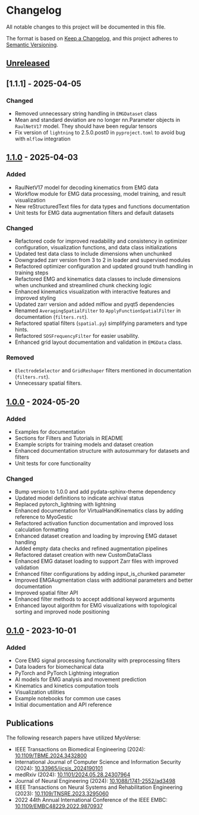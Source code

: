 # Changelog

All notable changes to this project will be documented in this file.

The format is based on [Keep a Changelog](https://keepachangelog.com/en/1.0.0/),
and this project adheres to [Semantic Versioning](https://semver.org/spec/v2.0.0.html).

## [Unreleased]

## [1.1.1] - 2025-04-05

### Changed
- Removed unnecessary string handling in `EMGDataset` class
- Mean and standard deviation are no longer nn.Parameter objects in `RaulNetV17` model. They should have been regular tensors
- Fix version of `lightning` to 2.5.0.post0 in `pyproject.toml` to avoid bug with `mlflow` integration

## [1.1.0] - 2025-04-03

### Added
- RaulNetV17 model for decoding kinematics from EMG data
- Workflow module for EMG data processing, model training, and result visualization
- New reStructuredText files for data types and functions documentation
- Unit tests for EMG data augmentation filters and default datasets

### Changed
- Refactored code for improved readability and consistency in optimizer configuration, visualization functions, and data class initializations
- Updated test data class to include dimensions when unchunked
- Downgraded zarr version from 3 to 2 in loader and supervised modules
- Refactored optimizer configuration and updated ground truth handling in training steps
- Refactored EMG and kinematics data classes to include dimensions when unchunked and streamlined chunk checking logic
- Enhanced kinematics visualization with interactive features and improved styling
- Updated zarr version and added mlflow and pyqt5 dependencies
- Renamed `AveragingSpatialFilter` to `ApplyFunctionSpatialFilter` in documentation (`filters.rst`).
- Refactored spatial filters (`spatial.py`) simplifying parameters and type hints.
- Refactored `SOSFrequencyFilter` for easier usability.
- Enhanced grid layout documentation and validation in `EMGData` class.

### Removed
- `ElectrodeSelector` and `GridReshaper` filters mentioned in documentation (`filters.rst`).
- Unnecessary spatial filters.

## [1.0.0] - 2024-05-20

### Added
- Examples for documentation
- Sections for Filters and Tutorials in README
- Example scripts for training models and dataset creation
- Enhanced documentation structure with autosummary for datasets and filters
- Unit tests for core functionality

### Changed
- Bump version to 1.0.0 and add pydata-sphinx-theme dependency
- Updated model definitions to indicate archival status
- Replaced pytorch_lightning with lightning
- Enhanced documentation for VirtualHandKinematics class by adding reference to MyoGestic
- Refactored activation function documentation and improved loss calculation formatting
- Enhanced dataset creation and loading by improving EMG dataset handling
- Added empty data checks and refined augmentation pipelines
- Refactored dataset creation with new CustomDataClass
- Enhanced EMG dataset loading to support Zarr files with improved validation
- Enhanced filter configurations by adding input_is_chunked parameter
- Improved EMGAugmentation class with additional parameters and better documentation
- Improved spatial filter API
- Enhanced filter methods to accept additional keyword arguments
- Enhanced layout algorithm for EMG visualizations with topological sorting and improved node positioning

## [0.1.0] - 2023-10-01

### Added
- Core EMG signal processing functionality with preprocessing filters
- Data loaders for biomechanical data
- PyTorch and PyTorch Lightning integration
- AI models for EMG analysis and movement prediction
- Kinematics and kinetics computation tools
- Visualization utilities
- Example notebooks for common use cases
- Initial documentation and API reference

## Publications

The following research papers have utilized MyoVerse:

- IEEE Transactions on Biomedical Engineering (2024): [10.1109/TBME.2024.3432800](https://doi.org/10.1109/TBME.2024.3432800)
- International Journal of Computer Science and Information Security (2024): [10.33965/ijcsis_2024190101](https://doi.org/10.33965/ijcsis_2024190101)
- medRxiv (2024): [10.1101/2024.05.28.24307964](https://doi.org/10.1101/2024.05.28.24307964)
- Journal of Neural Engineering (2024): [10.1088/1741-2552/ad3498](https://doi.org/10.1088/1741-2552/ad3498)
- IEEE Transactions on Neural Systems and Rehabilitation Engineering (2023): [10.1109/TNSRE.2023.3295060](https://doi.org/10.1109/TNSRE.2023.3295060)
- 2022 44th Annual International Conference of the IEEE EMBC: [10.1109/EMBC48229.2022.9870937](https://doi.org/10.1109/EMBC48229.2022.9870937)

[Unreleased]: https://github.com/NsquaredLab/MyoVerse/compare/v1.1.0...HEAD
[1.1.0]: https://github.com/NsquaredLab/MyoVerse/compare/v1.0.0...v1.1.0
[1.0.0]: https://github.com/NsquaredLab/MyoVerse/compare/v0.1.0...v1.0.0
[0.1.0]: https://github.com/NsquaredLab/MyoVerse/releases/tag/v0.1.0 